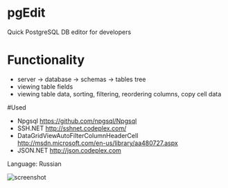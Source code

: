 pgEdit
======

Quick PostgreSQL DB editor for developers

# Functionality
* server -> database -> schemas -> tables tree
* viewing table fields
* viewing table data, sorting, filtering, reordering columns, copy cell data

#Used
* Npgsql https://github.com/npgsql/Npgsql
* SSH.NET http://sshnet.codeplex.com/
* DataGridViewAutoFilterColumnHeaderCell http://msdn.microsoft.com/en-us/library/aa480727.aspx
* JSON.NET http://json.codeplex.com

Language: Russian


![screenshot](https://f.cloud.github.com/assets/4518589/2440110/5fefe92a-ae04-11e3-9ccf-e72b1bbf4f1d.png)
